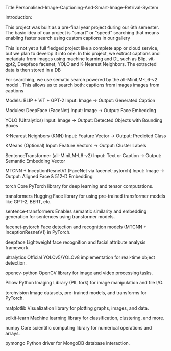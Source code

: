 Title:Personalised-Image-Captioning-And-Smart-Image-Retrival-System

Introduction:

This project was built as a pre-final year project during our 6th semester. The basic idea of our project is "smart" or "speed" searching that means enabling faster search using custom captions in our gallery

This is not yet a full fledged project like a complete app or cloud service, but we plan to develop it into one. In this project, we extract captions and metadata from images using machine learning and DL such as Blip, vit-gpt2, Deepface facenet, YOLO and K-Nearest Neighbors. The extracted data is then stored in a DB

For searching, we use sematic search powered by the all-MiniLM-L6-v2 model . This allows us to search both: captions from images images from captions

Models: BLIP + ViT + GPT-2 Input: Image → Output: Generated Caption

Modules: DeepFace (FaceNet) Input: Image → Output: Face Embedding

YOLO (Ultralytics) Input: Image → Output: Detected Objects with Bounding Boxes

K-Nearest Neighbors (KNN) Input: Feature Vector → Output: Predicted Class

KMeans (Optional) Input: Feature Vectors → Output: Cluster Labels

SentenceTransformer (all-MiniLM-L6-v2) Input: Text or Caption → Output: Semantic Embedding Vector

MTCNN + InceptionResnetV1 (FaceNet via facenet-pytorch) Input: Image → Output: Aligned Face & 512-D Embedding

torch Core PyTorch library for deep learning and tensor computations.

transformers Hugging Face library for using pre-trained transformer models like GPT-2, BERT, etc.

sentence-transformers Enables semantic similarity and embedding generation for sentences using transformer models.

facenet-pytorch Face detection and recognition models (MTCNN + InceptionResnetV1) in PyTorch.

deepface Lightweight face recognition and facial attribute analysis framework.

ultralytics Official YOLOv5/YOLOv8 implementation for real-time object detection.

opencv-python OpenCV library for image and video processing tasks.

Pillow Python Imaging Library (PIL fork) for image manipulation and file I/O.

torchvision Image datasets, pre-trained models, and transforms for PyTorch.

matplotlib Visualization library for plotting graphs, images, and data.

scikit-learn Machine learning library for classification, clustering, and more.

numpy Core scientific computing library for numerical operations and arrays.

pymongo Python driver for MongoDB database interaction.
